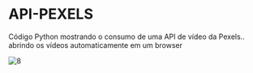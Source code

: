 # API-PEXELS
Código Python mostrando o consumo de uma API  de vídeo da Pexels.. abrindo os vídeos automaticamente em um browser

![8](https://user-images.githubusercontent.com/32337958/189702472-12e24096-36b1-42bf-8836-2e20658d7177.png)
